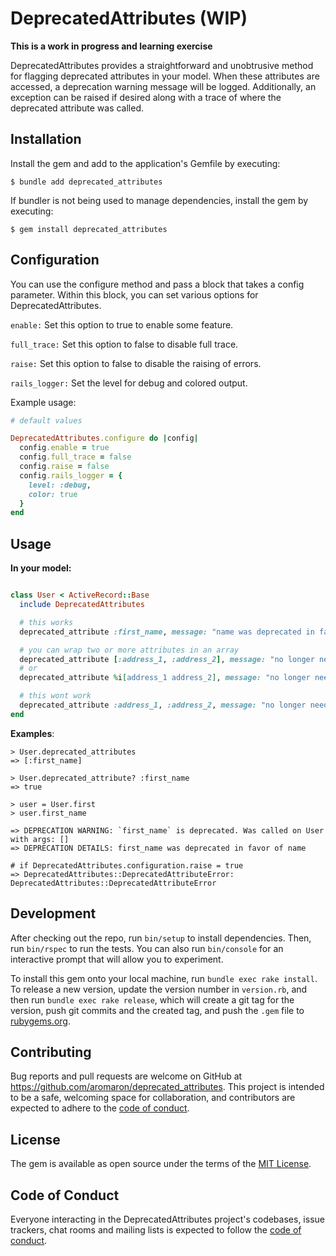 # DeprecatedAttributes (WIP)

**This is a work in progress and learning exercise** 

DeprecatedAttributes provides a straightforward and unobtrusive method for flagging deprecated attributes in your model. When these attributes are accessed, a deprecation warning message will be logged. Additionally, an exception can be raised if desired along with a trace of where the deprecated attribute was called.

## Installation

Install the gem and add to the application's Gemfile by executing:

    $ bundle add deprecated_attributes

If bundler is not being used to manage dependencies, install the gem by executing:

    $ gem install deprecated_attributes

## Configuration

You can use the configure method and pass a block that takes a config parameter. Within this block, you can set various options for DeprecatedAttributes.

`enable:` Set this option to true to enable some feature.

`full_trace:` Set this option to false to disable full trace.

`raise:` Set this option to false to disable the raising of errors.

`rails_logger:` Set the level for debug and colored output.

Example usage:

```ruby
# default values

DeprecatedAttributes.configure do |config|
  config.enable = true
  config.full_trace = false
  config.raise = false
  config.rails_logger = {
    level: :debug,
    color: true
  }
end

```

## Usage

**In your model:**

```ruby

class User < ActiveRecord::Base
  include DeprecatedAttributes

  # this works
  deprecated_attribute :first_name, message: "name was deprecated in favor of name"

  # you can wrap two or more attributes in an array
  deprecated_attribute [:address_1, :address_2], message: "no longer need for addressess"
  # or
  deprecated_attribute %i[address_1 address_2], message: "no longer need for addressess"

  # this wont work
  deprecated_attribute :address_1, :address_2, message: "no longer need for addressess"
end

```

**Examples**:

    > User.deprecated_attributes
    => [:first_name]

    > User.deprecated_attribute? :first_name
    => true

    > user = User.first
    > user.first_name

    => DEPRECATION WARNING: `first_name` is deprecated. Was called on User with args: []
    => DEPRECATION DETAILS: first_name was deprecated in favor of name

    # if DeprecatedAttributes.configuration.raise = true
    => DeprecatedAttributes::DeprecatedAttributeError: DeprecatedAttributes::DeprecatedAttributeError




## Development

After checking out the repo, run `bin/setup` to install dependencies. Then, run `bin/rspec` to run the tests. You can also run `bin/console` for an interactive prompt that will allow you to experiment.

To install this gem onto your local machine, run `bundle exec rake install`. To release a new version, update the version number in `version.rb`, and then run `bundle exec rake release`, which will create a git tag for the version, push git commits and the created tag, and push the `.gem` file to [rubygems.org](https://rubygems.org).

## Contributing

Bug reports and pull requests are welcome on GitHub at https://github.com/aromaron/deprecated_attributes. This project is intended to be a safe, welcoming space for collaboration, and contributors are expected to adhere to the [code of conduct](https://github.com/aromaron/deprecated_attributes/blob/main/CODE_OF_CONDUCT.md).

## License

The gem is available as open source under the terms of the [MIT License](https://opensource.org/licenses/MIT).

## Code of Conduct

Everyone interacting in the DeprecatedAttributes project's codebases, issue trackers, chat rooms and mailing lists is expected to follow the [code of conduct](https://github.com/aromaron/deprecated_attributes/blob/main/CODE_OF_CONDUCT.md).
